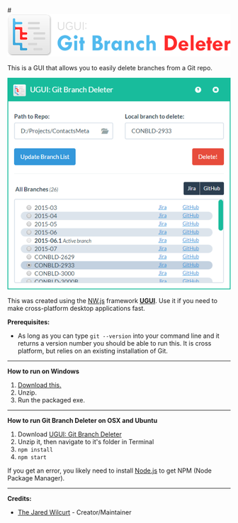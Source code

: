 #![UGUI: Git Branch Deleter Logo](/_img/readme.png "UGUI: Git Branch Deleter")

This is a GUI that allows you to easily delete branches from a Git repo.

![Screenshot](/_img/screenshot.png "Screenshot")

This was created using the [NW.js](http://nwjs.io) framework **[UGUI](http://ugui.io)**. Use it if you need to make cross-platform desktop applications fast.

**Prerequisites:**

* As long as you can type `git --version` into your command line and it returns a version number you should be able to run this. It is cross platform, but relies on an existing installation of Git.

* * *

**How to run on Windows**

1. [Download this.](https://github.com/TheJaredWilcurt/UGUI-Git-Branch-Deleter/releases/download/v1.3.0/UGUI-Git-Branch-Deleter_1.3.0-win.zip)
2. Unzip.
3. Run the packaged exe.

* * *

**How to run Git Branch Deleter on OSX and Ubuntu**

1. Download [UGUI: Git Branch Deleter](https://github.com/TheJaredWilcurt/UGUI-Git-Branch-Deleter/releases/download/v1.3.0/UGUI-Git-Branch-Deleter_1.3.0-unix.zip)
2. Unzip it, then navigate to it's folder in Terminal
3. `npm install`
4. `npm start`

If you get an error, you likely need to install [Node.js](https://nodejs.org/en/download/) to get NPM (Node Package Manager).

* * *

**Credits:**

* [The Jared Wilcurt](http://github.com/TheJaredWilcurt) - Creator/Maintainer
